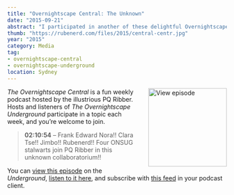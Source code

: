 ```yaml
---
title: "Overnightscape Central: The Unknown"
date: "2015-09-21"
abstract: "I participated in another of these delightful Overnightscape Underground productions by PQ Ribber."
thumb: "https://rubenerd.com/files/2015/central-centr.jpg"
year: "2015"
category: Media
tag:
- overnightscape-central
- overnightscape-underground
location: Sydney
---
```

<p class="show-cover"><a href="https://onsug.com/archives/17623/"><img src="https://rubenerd.com/files/2015/central-centr.jpg" alt="View episode" style="float:right; margin:0 0 1em 2em; width:180px; height:180px;" /></a></p>

*The Overnightscape Central* is a fun weekly podcast hosted by the illustrious PQ Ribber. Hosts and listeners of *The Overnightscape Underground* participate in a topic each week, and you’re welcome to join.

> **02:10:54** – Frank Edward Nora!! Clara Tse!! Jimbo!! Rubenerd!! Four ONSUG stalwarts join PQ Ribber in this unknown collaboratorium!!

You can <a href="https://onsug.com/archives/17623/">view this episode</a> on the *Underground*, <a href="https://media.blubrry.com/onsug/p/onsug.com/shows/Sep15/onsug_Sep15_Central_Unk.mp3">listen to it here</a>, and subscribe with <a href="https://onsug.com/archives/category/overnightscapecentral/feed/">this feed</a> in your podcast client.
